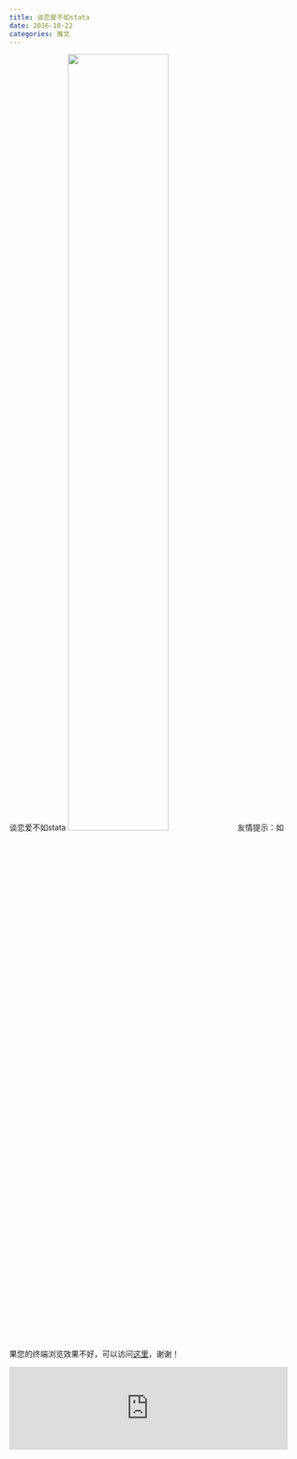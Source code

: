 ```yaml
---
title: 谈恋爱不如stata
date: 2016-10-22
categories: 推文
---
```

谈恋爱不如stata
<img src="http://mmbiz.qpic.cn/mmbiz_png/ACviaWTBFxhYiaO8icTdpuGu28iaTmMOPZKjfqLstQwJ3umtTz2pOFYJebCyTPJoBNaLyNiacHNiaG0azR6IwZZgb6gQ/0?wx_fmt=png" style="width: 60%; height: auto;"/><!--more-->
友情提示：如果您的终端浏览效果不好，可以访问[这里](https://stata-club.github.io/stata_article/2016-10-22.html)，谢谢！
<iframe src="https://stata-club.github.io/stata_article/2016-10-22.html" id="iframepage" frameborder="0" scrolling="no" marginheight="0" marginwidth="0" width="100%" onLoad="iFrameHeight()"></iframe>
<script type="text/javascript" language="javascript">
function iFrameHeight() {
var ifm= document.getElementById("iframepage");
var subWeb = document.frames ? document.frames["iframepage"].document : ifm.contentDocument;   
if(ifm != null && subWeb != null) {
 ifm.height = subWeb.body.scrollHeight;
} 
} 
</script> 
